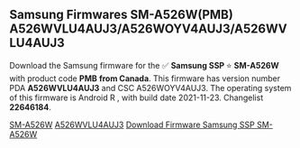 <h2>Samsung Firmwares SM-A526W(PMB) A526WVLU4AUJ3/A526WOYV4AUJ3/A526WVLU4AUJ3</h2>
Download the Samsung firmware for the ✅ <strong>Samsung SSP </strong> ⭐ <strong>SM-A526W</strong> with product code <strong>PMB</strong> <strong> from Canada</strong>. This firmware has version number PDA <strong>A526WVLU4AUJ3</strong> and CSC A526WOYV4AUJ3. The operating system of this firmware is Android R , with build date 2021-11-23. Changelist <strong>22646184</strong>.


[SM-A526W](https://samfirm.shop/samsung/model/SM-A526W)
[A526WVLU4AUJ3](https://samfirm.shop/samsung/pda/A526WVLU4AUJ3)
[Download Firmware Samsung SSP SM-A526W](https://samfirm.shop/samsung/firmware/476715)
